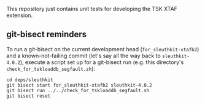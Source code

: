 This repository just contains unit tests for developing the TSK XTAF extension.


## git-bisect reminders

To run a git-bisect on the current development head (`for_sleuthkit-xtafb2`) and a known-not-failing commit (let's say all the way back to `sleuthkit-4.0.2`), execute a script set up for a git-bisect run (e.g. this directory's `check_for_tskloaddb_segfault.sh`):

    cd deps/sleuthkit
    git bisect start for_sleuthkit-xtafb2 sleuthkit-4.0.2
    git bisect run ../../check_for_tskloaddb_segfault.sh
    git bisect reset

